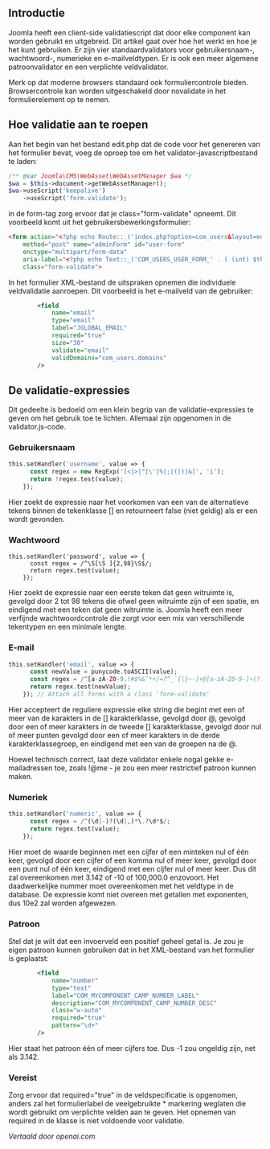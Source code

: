 <!-- Filename: J4.x:Joomla_4_Tips_and_Tricks:_Form_Validation_Basics / Display title: Formulier Validatie -->

## Introductie

Joomla heeft een client-side validatiescript dat door elke component kan worden gebruikt en uitgebreid. Dit artikel gaat over hoe het werkt en hoe je het kunt gebruiken. Er zijn vier standaardvalidators voor gebruikersnaam-, wachtwoord-, numerieke en e-mailveldtypen. Er is ook een meer algemene patroonvalidator en een verplichte veldvalidator.

Merk op dat moderne browsers standaard ook formuliercontrole bieden. Browsercontrole kan worden uitgeschakeld door novalidate in het formulierelement op te nemen.

## Hoe validatie aan te roepen

Aan het begin van het bestand edit.php dat de code voor het genereren van het formulier bevat, voeg de oproep toe om het validator-javascriptbestand te laden:

```php
/** @var Joomla\CMS\WebAsset\WebAssetManager $wa */
$wa = $this->document->getWebAssetManager();
$wa->useScript('keepalive')
    ->useScript('form.validate');
```

in de form-tag zorg ervoor dat je class="form-validate" opneemt. Dit voorbeeld komt uit het gebruikersbewerkingsformulier:

```html
<form action="<?php echo Route::_('index.php?option=com_users&layout=edit&id=' . (int) $this->item->id); ?>"
    method="post" name="adminForm" id="user-form"
    enctype="multipart/form-data"
    aria-label="<?php echo Text::_('COM_USERS_USER_FORM_' . ( (int) $this->item->id === 0 ? 'NEW' : 'EDIT'), true); ?>"
    class="form-validate">
```

In het formulier XML-bestand de uitspraken opnemen die individuele veldvalidatie aanroepen. Dit voorbeeld is het e-mailveld van de gebruiker:

```xml
        <field
            name="email"
            type="email"
            label="JGLOBAL_EMAIL"
            required="true"
            size="30"
            validate="email"
            validDomains="com_users.domains"
        />
```

## De validatie-expressies

Dit gedeelte is bedoeld om een klein begrip van de validatie-expressies te geven om het gebruik toe te lichten. Allemaal zijn opgenomen in de validator.js-code.

### Gebruikersnaam

```php
this.setHandler('username', value => {
      const regex = new RegExp('[<|>|"|\'|%|;|(|)|&]', 'i');
      return !regex.test(value);
    });
```

Hier zoekt de expressie naar het voorkomen van een van de alternatieve tekens binnen de tekenklasse [] en retourneert false (niet geldig) als er een wordt gevonden.

### Wachtwoord

```pnp
this.setHandler('password', value => {
      const regex = /^\S[\S ]{2,98}\S$/;
      return regex.test(value);
    });
```

Hier zoekt de expressie naar een eerste teken dat geen witruimte is, gevolgd door 2 tot 98 tekens die ofwel geen witruimte zijn of een spatie, en eindigend met een teken dat geen witruimte is. Joomla heeft een meer verfijnde wachtwoordcontrole die zorgt voor een mix van verschillende tekentypen en een minimale lengte.

### E-mail

```php
this.setHandler('email', value => {
      const newValue = punycode.toASCII(value);
      const regex = /^[a-zA-Z0-9.!#$%&’*+/=?^_`{|}~-]+@[a-zA-Z0-9-]+(?:\.[a-zA-Z0-9-]+)*$/;
      return regex.test(newValue);
    }); // Attach all forms with a class 'form-validate'
```

Hier accepteert de reguliere expressie elke string die begint met een of meer van de karakters in de [] karakterklasse, gevolgd door @, gevolgd door een of meer karakters in de tweede [] karakterklasse, gevolgd door nul of meer punten gevolgd door een of meer karakters in de derde karakterklassegroep, en eindigend met een van de groepen na de @.

Hoewel technisch correct, laat deze validator enkele nogal gekke e-mailadressen toe, zoals !@me - je zou een meer restrictief patroon kunnen maken.

### Numeriek

```php
this.setHandler('numeric', value => {
      const regex = /^(\d|-)?(\d|,)*\.?\d*$/;
      return regex.test(value);
    });
```

Hier moet de waarde beginnen met een cijfer of een minteken nul of één keer, gevolgd door een cijfer of een komma nul of meer keer, gevolgd door een punt nul of één keer, eindigend met een cijfer nul of meer keer. Dus dit zal overeenkomen met 3.142 of -10 of 100,000.0 enzovoort. Het daadwerkelijke nummer moet overeenkomen met het veldtype in de database. De expressie komt niet overeen met getallen met exponenten, dus 10e2 zal worden afgewezen.

### Patroon

Stel dat je wilt dat een invoerveld een positief geheel getal is. Je zou je eigen patroon kunnen gebruiken dat in het XML-bestand van het formulier is geplaatst:

```xml
        <field
            name="number"
            type="text"
            label="COM_MYCOMPONENT_CAMP_NUMBER_LABEL"
            description="COM_MYCOMPONENT_CAMP_NUMBER_DESC"
            class="w-auto"
            required="true"
            pattern="\d+"
        />
```

Hier staat het patroon één of meer cijfers toe. Dus -1 zou ongeldig zijn, net als 3.142.

### Vereist

Zorg ervoor dat required="true" in de veldspecificatie is opgenomen, anders zal het formulierlabel de veelgebruikte * markering weglaten die wordt gebruikt om verplichte velden aan te geven. Het opnemen van required in de klasse is niet voldoende voor validatie.

*Vertaald door openai.com*


